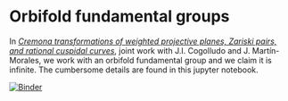 [//]: # "https://mybinder.org/v2/gh/enriqueartal/AnOrbifoldFundamentalGroup/master?filepath=Orbifold235.ipynb>"
# Orbifold fundamental groups

In [*Cremona transformations of weighted projective planes, Zariski pairs, and rational cuspidal curves*](https://arxiv.org/abs/2001.07232), joint work with J.I. Cogolludo and J. Martín-Morales, we work with an orbifold fundamental group and we claim it is infinite. The cumbersome details are found in this jupyter notebook.

[![Binder](https://mybinder.org/badge_logo.svg)](https://mybinder.org/v2/gh/enriqueartal/AnOrbifoldFundamentalGroup/master?labpath=/home/sage/Orbifold235.ipynb)

